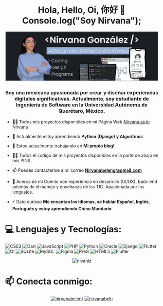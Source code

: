 <h1 align="center">Hola, Hello, Oi, 你好 👋 Console.log("Soy Nirvana");</h1>

[![Main Banner](https://github.com/Nivaniz/Nivaniz/blob/main/Frame%2011.png)](https://codingwithnirvana.pythonanywhere.com)

<h3 align="center">Soy una mexicana apasionada por crear y diseñar experiencias digitales significativas. Actualmente, soy estudiante de Ingeniería de Software en la Universidad Autónoma de Querétaro, México.</h3>

- 👨‍💻 Todos mis proyectos disponibles en mi Página Web [Nirvana as in Nirvana](https://codingwithnirvana.pythonanywhere.com)

- 🌱 Actualmente estoy aprendiendo **Python (Django) y Algoritmos**

- 🔭 Estoy actualmente trabajando en **Mi propio blog!**

- 👨‍💻 Todos el código de mis proyectos disponibles en la parte de abajo en mis PINS.

- 📫 Puedes contactarme a mi correo **Nirvanabeleng@gmail.com**

- 📄 Acerca de mi Cuento con experiencia en desarrollo (UI/UX), back-end además de el manejo y enseñanza de las TIC. Apasionada por los lenguajes.
  
- ⚡ Dato curioso **Me encantan los idiomas, se hablar Español, Inglés, Portugués y estoy aprendiendo Chino Mandarín**

# 💻 Lenguajes y Tecnologías:
![CSS3](https://img.shields.io/badge/css3-%231572B6.svg?style=for-the-badge&logo=css3&logoColor=white) ![Dart](https://img.shields.io/badge/dart-%230175C2.svg?style=for-the-badge&logo=dart&logoColor=white) ![JavaScript](https://img.shields.io/badge/javascript-%23323330.svg?style=for-the-badge&logo=javascript&logoColor=%23F7DF1E) ![PHP](https://img.shields.io/badge/php-%23777BB4.svg?style=for-the-badge&logo=php&logoColor=white) ![Python](https://img.shields.io/badge/python-3670A0?style=for-the-badge&logo=python&logoColor=ffdd54) ![Oracle](https://img.shields.io/badge/Oracle-F80000?style=for-the-badge&logo=oracle&logoColor=white) ![Django](https://img.shields.io/badge/django-%23092E20.svg?style=for-the-badge&logo=django&logoColor=white) ![Flutter](https://img.shields.io/badge/Flutter-%2302569B.svg?style=for-the-badge&logo=Flutter&logoColor=white) ![Qt](https://img.shields.io/badge/Qt-%23217346.svg?style=for-the-badge&logo=Qt&logoColor=white) ![SQLite](https://img.shields.io/badge/sqlite-%2307405e.svg?style=for-the-badge&logo=sqlite&logoColor=white) ![MySQL](https://img.shields.io/badge/mysql-%2300000f.svg?style=for-the-badge&logo=mysql&logoColor=white) ![Figma](https://img.shields.io/badge/figma-%23F24E1E.svg?style=for-the-badge&logo=figma&logoColor=white) ![Prezi](https://img.shields.io/badge/Prezi-%23000000.svg?style=for-the-badge&logo=Prezi&logoColor=white) ![HTML5](https://img.shields.io/badge/html5-%23E34F26.svg?style=for-the-badge&logo=html5&logoColor=white) ![Flutter](https://img.shields.io/badge/Flutter-%2302569B.svg?style=for-the-badge&logo=Flutter&logoColor=white)

<div align="center">
  <img src="https://github-readme-stats.vercel.app/api/top-langs?username=nivaniz&show_icons=true&locale=en&layout=compact" alt="nivaniz" />
</div>

#  📫 Conecta conmigo:
<p align="center">
<a href="https://linkedin.com/in/nirvanabelen/" target="blank"><img align="center" src="https://raw.githubusercontent.com/rahuldkjain/github-profile-readme-generator/master/src/images/icons/Social/linked-in-alt.svg" alt="nirvanabelen/" height="30" width="40" /></a>
<a href="https://www.behance.net/nirvanabeln" target="blank"><img align="center" src="https://raw.githubusercontent.com/rahuldkjain/github-profile-readme-generator/master/src/images/icons/Social/behance.svg" alt="nirvanabeln" height="30" width="40" /></a>
</p>
